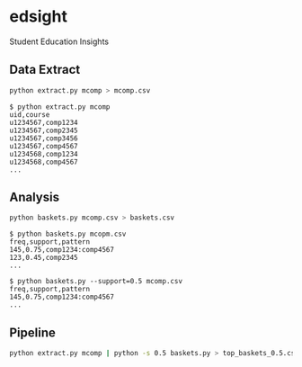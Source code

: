 # edsight

Student Education Insights

## Data Extract

```bash
python extract.py mcomp > mcomp.csv
```

```console
$ python extract.py mcomp
uid,course
u1234567,comp1234
u1234567,comp2345
u1234567,comp3456
u1234567,comp4567
u1234568,comp1234
u1234568,comp4567
...
```

## Analysis

```bash
python baskets.py mcomp.csv > baskets.csv
```

```console
$ python baskets.py mcopm.csv
freq,support,pattern
145,0.75,comp1234:comp4567
123,0.45,comp2345
...
```

```console
$ python baskets.py --support=0.5 mcomp.csv
freq,support,pattern
145,0.75,comp1234:comp4567
...
```

## Pipeline

```bash
python extract.py mcomp | python -s 0.5 baskets.py > top_baskets_0.5.csv
```
